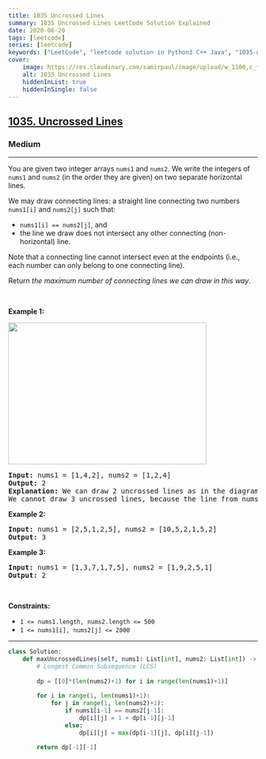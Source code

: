 ```yaml
---
title: 1035 Uncrossed Lines
summary: 1035 Uncrossed Lines LeetCode Solution Explained
date: 2020-06-20
tags: [leetcode]
series: [leetcode]
keywords: ["LeetCode", "leetcode solution in Python3 C++ Java", "1035-uncrossed-lines LeetCode Solution Explained"]
cover:
    image: https://res.cloudinary.com/samirpaul/image/upload/w_1100,c_fit,co_rgb:FFFFFF,l_text:Arial_75_bold:1035 Uncrossed Lines - Solution Explained/problem-solving.webp
    alt: 1035 Uncrossed Lines
    hiddenInList: true
    hiddenInSingle: false
---
```



<h2><a href="https://leetcode.com/problems/uncrossed-lines/">1035. Uncrossed Lines</a></h2><h3>Medium</h3><hr><div><p>You are given two integer arrays <code>nums1</code> and <code>nums2</code>. We write the integers of <code>nums1</code> and <code>nums2</code> (in the order they are given) on two separate horizontal lines.</p>

<p>We may draw connecting lines: a straight line connecting two numbers <code>nums1[i]</code> and <code>nums2[j]</code> such that:</p>

<ul>
	<li><code>nums1[i] == nums2[j]</code>, and</li>
	<li>the line we draw does not intersect any other connecting (non-horizontal) line.</li>
</ul>

<p>Note that a connecting line cannot intersect even at the endpoints (i.e., each number can only belong to one connecting line).</p>

<p>Return <em>the maximum number of connecting lines we can draw in this way</em>.</p>

<p>&nbsp;</p>
<p><strong>Example 1:</strong></p>
<img alt="" src="https://assets.leetcode.com/uploads/2019/04/26/142.png" style="width: 400px; height: 286px;">
<pre><strong>Input:</strong> nums1 = [1,4,2], nums2 = [1,2,4]
<strong>Output:</strong> 2
<strong>Explanation:</strong> We can draw 2 uncrossed lines as in the diagram.
We cannot draw 3 uncrossed lines, because the line from nums1[1] = 4 to nums2[2] = 4 will intersect the line from nums1[2]=2 to nums2[1]=2.
</pre>

<p><strong>Example 2:</strong></p>

<pre><strong>Input:</strong> nums1 = [2,5,1,2,5], nums2 = [10,5,2,1,5,2]
<strong>Output:</strong> 3
</pre>

<p><strong>Example 3:</strong></p>

<pre><strong>Input:</strong> nums1 = [1,3,7,1,7,5], nums2 = [1,9,2,5,1]
<strong>Output:</strong> 2
</pre>

<p>&nbsp;</p>
<p><strong>Constraints:</strong></p>

<ul>
	<li><code>1 &lt;= nums1.length, nums2.length &lt;= 500</code></li>
	<li><code>1 &lt;= nums1[i], nums2[j] &lt;= 2000</code></li>
</ul>
</div>

---




```python
class Solution:
    def maxUncrossedLines(self, nums1: List[int], nums2: List[int]) -> int:
        # Longest Common Subsequence (LCS)
        
        dp = [[0]*(len(nums2)+1) for i in range(len(nums1)+1)]
        
        for i in range(1, len(nums1)+1):
            for j in range(1, len(nums2)+1):
                if nums1[i-1] == nums2[j-1]:
                    dp[i][j] = 1 + dp[i-1][j-1]
                else:
                    dp[i][j] = max(dp[i-1][j], dp[i][j-1])
        
        return dp[-1][-1]
```
